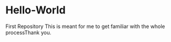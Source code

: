 # Hello-World
First Repository
This is meant for me to get familiar with the whole processThank you.
